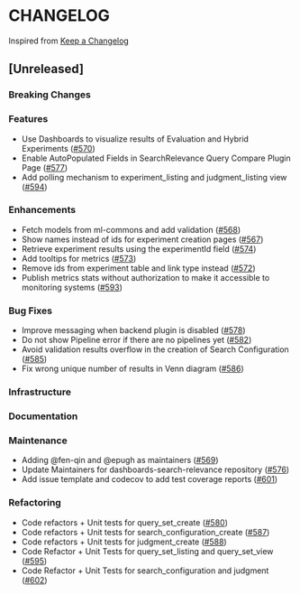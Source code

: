 # CHANGELOG

Inspired from [Keep a Changelog](https://keepachangelog.com/en/1.0.0/)

## [Unreleased]

### Breaking Changes

### Features
* Use Dashboards to visualize results of Evaluation and Hybrid Experiments ([#570](https://github.com/opensearch-project/dashboards-search-relevance/pull/570))
* Enable AutoPopulated Fields in SearchRelevance Query Compare Plugin Page ([#577](https://github.com/opensearch-project/dashboards-search-relevance/pull/577))
* Add polling mechanism to experiment_listing and judgment_listing view ([#594](https://github.com/opensearch-project/dashboards-search-relevance/pull/594))

### Enhancements
* Fetch models from ml-commons and add validation ([#568](https://github.com/opensearch-project/dashboards-search-relevance/pull/568))
* Show names instead of ids for experiment creation pages ([#567](https://github.com/opensearch-project/dashboards-search-relevance/pull/567))
* Retrieve experiment results using the experimentId field ([#574](https://github.com/opensearch-project/dashboards-search-relevance/pull/574))
* Add tooltips for metrics ([#573](https://github.com/opensearch-project/dashboards-search-relevance/pull/573))
* Remove ids from experiment table and link type instead ([#572](https://github.com/opensearch-project/dashboards-search-relevance/pull/572))
* Publish metrics stats without authorization to make it accessible to monitoring systems ([#593](https://github.com/opensearch-project/dashboards-search-relevance/pull/593))

### Bug Fixes
* Improve messaging when backend plugin is disabled ([#578](https://github.com/opensearch-project/dashboards-search-relevance/pull/578))
* Do not show Pipeline error if there are no pipelines yet ([#582](https://github.com/opensearch-project/dashboards-search-relevance/pull/582))
* Avoid validation results overflow in the creation of Search Configuration ([#585](https://github.com/opensearch-project/dashboards-search-relevance/pull/585))
* Fix wrong unique number of results in Venn diagram ([#586](https://github.com/opensearch-project/dashboards-search-relevance/pull/586))

### Infrastructure

### Documentation

### Maintenance
* Adding @fen-qin and @epugh as maintainers ([#569](https://github.com/opensearch-project/dashboards-search-relevance/pull/569))
* Update Maintainers for dashboards-search-relevance repository ([#576](https://github.com/opensearch-project/dashboards-search-relevance/pull/576))
* Add issue template and codecov to add test coverage reports ([#601](https://github.com/opensearch-project/dashboards-search-relevance/pull/601))

### Refactoring
* Code refactors + Unit tests for query_set_create ([#580](https://github.com/opensearch-project/dashboards-search-relevance/pull/580))
* Code refactors + Unit tests for search_configuration_create ([#587](https://github.com/opensearch-project/dashboards-search-relevance/pull/587))
* Code refactors + Unit tests for judgment_create ([#588](https://github.com/opensearch-project/dashboards-search-relevance/pull/588))
* Code Refactor + Unit Tests for query_set_listing and query_set_view ([#595](https://github.com/opensearch-project/dashboards-search-relevance/pull/595))
* Code Refactor + Unit Tests for search_configuration and judgment ([#602](https://github.com/opensearch-project/dashboards-search-relevance/pull/602))
